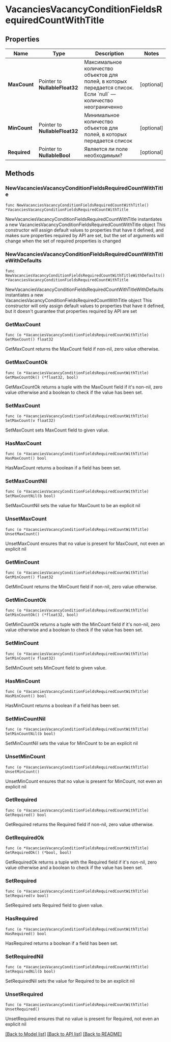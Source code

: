 # VacanciesVacancyConditionFieldsRequiredCountWithTitle

## Properties

Name | Type | Description | Notes
------------ | ------------- | ------------- | -------------
**MaxCount** | Pointer to **NullableFloat32** | Максимальное количество объектов для полей, в которых передается список. Если &#x60;null&#x60; — количество неограниченно | [optional] 
**MinCount** | Pointer to **NullableFloat32** | Минимальное количество объектов для полей, в которых передается список | [optional] 
**Required** | Pointer to **NullableBool** | Является ли поле необходимым? | [optional] 

## Methods

### NewVacanciesVacancyConditionFieldsRequiredCountWithTitle

`func NewVacanciesVacancyConditionFieldsRequiredCountWithTitle() *VacanciesVacancyConditionFieldsRequiredCountWithTitle`

NewVacanciesVacancyConditionFieldsRequiredCountWithTitle instantiates a new VacanciesVacancyConditionFieldsRequiredCountWithTitle object
This constructor will assign default values to properties that have it defined,
and makes sure properties required by API are set, but the set of arguments
will change when the set of required properties is changed

### NewVacanciesVacancyConditionFieldsRequiredCountWithTitleWithDefaults

`func NewVacanciesVacancyConditionFieldsRequiredCountWithTitleWithDefaults() *VacanciesVacancyConditionFieldsRequiredCountWithTitle`

NewVacanciesVacancyConditionFieldsRequiredCountWithTitleWithDefaults instantiates a new VacanciesVacancyConditionFieldsRequiredCountWithTitle object
This constructor will only assign default values to properties that have it defined,
but it doesn't guarantee that properties required by API are set

### GetMaxCount

`func (o *VacanciesVacancyConditionFieldsRequiredCountWithTitle) GetMaxCount() float32`

GetMaxCount returns the MaxCount field if non-nil, zero value otherwise.

### GetMaxCountOk

`func (o *VacanciesVacancyConditionFieldsRequiredCountWithTitle) GetMaxCountOk() (*float32, bool)`

GetMaxCountOk returns a tuple with the MaxCount field if it's non-nil, zero value otherwise
and a boolean to check if the value has been set.

### SetMaxCount

`func (o *VacanciesVacancyConditionFieldsRequiredCountWithTitle) SetMaxCount(v float32)`

SetMaxCount sets MaxCount field to given value.

### HasMaxCount

`func (o *VacanciesVacancyConditionFieldsRequiredCountWithTitle) HasMaxCount() bool`

HasMaxCount returns a boolean if a field has been set.

### SetMaxCountNil

`func (o *VacanciesVacancyConditionFieldsRequiredCountWithTitle) SetMaxCountNil(b bool)`

 SetMaxCountNil sets the value for MaxCount to be an explicit nil

### UnsetMaxCount
`func (o *VacanciesVacancyConditionFieldsRequiredCountWithTitle) UnsetMaxCount()`

UnsetMaxCount ensures that no value is present for MaxCount, not even an explicit nil
### GetMinCount

`func (o *VacanciesVacancyConditionFieldsRequiredCountWithTitle) GetMinCount() float32`

GetMinCount returns the MinCount field if non-nil, zero value otherwise.

### GetMinCountOk

`func (o *VacanciesVacancyConditionFieldsRequiredCountWithTitle) GetMinCountOk() (*float32, bool)`

GetMinCountOk returns a tuple with the MinCount field if it's non-nil, zero value otherwise
and a boolean to check if the value has been set.

### SetMinCount

`func (o *VacanciesVacancyConditionFieldsRequiredCountWithTitle) SetMinCount(v float32)`

SetMinCount sets MinCount field to given value.

### HasMinCount

`func (o *VacanciesVacancyConditionFieldsRequiredCountWithTitle) HasMinCount() bool`

HasMinCount returns a boolean if a field has been set.

### SetMinCountNil

`func (o *VacanciesVacancyConditionFieldsRequiredCountWithTitle) SetMinCountNil(b bool)`

 SetMinCountNil sets the value for MinCount to be an explicit nil

### UnsetMinCount
`func (o *VacanciesVacancyConditionFieldsRequiredCountWithTitle) UnsetMinCount()`

UnsetMinCount ensures that no value is present for MinCount, not even an explicit nil
### GetRequired

`func (o *VacanciesVacancyConditionFieldsRequiredCountWithTitle) GetRequired() bool`

GetRequired returns the Required field if non-nil, zero value otherwise.

### GetRequiredOk

`func (o *VacanciesVacancyConditionFieldsRequiredCountWithTitle) GetRequiredOk() (*bool, bool)`

GetRequiredOk returns a tuple with the Required field if it's non-nil, zero value otherwise
and a boolean to check if the value has been set.

### SetRequired

`func (o *VacanciesVacancyConditionFieldsRequiredCountWithTitle) SetRequired(v bool)`

SetRequired sets Required field to given value.

### HasRequired

`func (o *VacanciesVacancyConditionFieldsRequiredCountWithTitle) HasRequired() bool`

HasRequired returns a boolean if a field has been set.

### SetRequiredNil

`func (o *VacanciesVacancyConditionFieldsRequiredCountWithTitle) SetRequiredNil(b bool)`

 SetRequiredNil sets the value for Required to be an explicit nil

### UnsetRequired
`func (o *VacanciesVacancyConditionFieldsRequiredCountWithTitle) UnsetRequired()`

UnsetRequired ensures that no value is present for Required, not even an explicit nil

[[Back to Model list]](../README.md#documentation-for-models) [[Back to API list]](../README.md#documentation-for-api-endpoints) [[Back to README]](../README.md)


